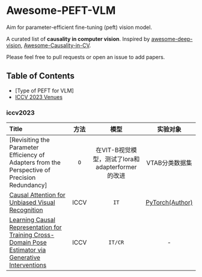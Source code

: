 # Awesome-PEFT-VLM
Aim for parameter-efficient fine-tuning (peft) vision model.

A curated list of **causality in computer vision**. Inspired by [awesome-deep-vision](https://github.com/kjw0612/awesome-deep-vision), [Awesome-Causality-in-CV](https://github.com/Wangt-CN/Awesome-Causality-in-CV).

Please feel free to pull requests or open an issue to add papers.


## Table of Contents

- [Type of PEFT for VLM]
- [ICCV 2023 Venues](#iccv2023)



### iccv2023

| Title | 方法 | 模型 | 实验对象 |
|:-------------------------------------------------------------------------------------------------------------------------------- |:-----:|:-------:|:----:|
| [Revisiting the Parameter Efficiency of Adapters from the Perspective of Precision Redundancy] | `O`  | 在VIT-B视觉模型，测试了lora和adapterformer的改进  | VTAB分类数据集   |
| [Causal Attention for Unbiased Visual Recognition](https://arxiv.org/abs/2108.08782) | ICCV | `IT`     | [PyTorch(Author)](https://github.com/Wangt-CN/CaaM)   |
| [Learning Causal Representation for Training Cross-Domain Pose Estimator via Generative Interventions](https://openaccess.thecvf.com/content/ICCV2021/papers/Zhang_Learning_Causal_Representation_for_Training_Cross-Domain_Pose_Estimator_via_Generative_ICCV_2021_paper.pdf) | ICCV | `IT/CR`     | -  |




